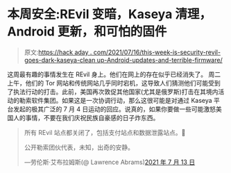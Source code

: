 # 本周安全:REvil 变暗，Kaseya 清理，Android 更新，和可怕的固件

> 原文:[https://hack aday . com/2021/07/16/this-week-is-security-revil-goes-dark-kaseya-clean up-Android-updates-and-terrible-firmware/](https://hackaday.com/2021/07/16/this-week-is-security-revil-goes-dark-kaseya-cleanup-android-updates-and-terrible-firmware/)

这周最有趣的事情发生在 REvil 身上。他们在网上的存在似乎已经消失了。
周二上午，他们的 Tor 网站和传统网站几乎同时宕机，这导致人们猜测他们可能受到了执法行动的打击。此前，美国再次敦促其他国家(尤其是俄罗斯)打击在其境内活动的勒索软件集团。如果这是一次协调行动，那么这很可能是对通过 Kaseya 平台发起的极其广泛的 7 月 4 日运动的回应。说真的，如果你要做一些可能激怒美国人的事情，不要在我们庆祝民族自豪感的日子炸东西。

> 所有 REvil 站点都关闭了，包括支付站点和数据泄露站点。🤔
> 
> 公开勒索团伙代表，未知，出奇的安静。
> 
> —劳伦斯·艾布拉姆斯(@ Lawrence Abrams)[2021 年 7 月 13 日](https://twitter.com/LawrenceAbrams/status/1414929050729074714?ref_src=twsrc%5Etfw)